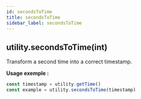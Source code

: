 ```yaml
---
id: secondsToTime
title: secondsToTime
sidebar_label: secondsToTime
---
```


## utility.secondsToTime(int)
Transform a second time into a correct timestamp. 

**Usage exemple :**
```js
const timestamp = utility.getTime()
const example = utility.secondsToTime(timestamp)
```
